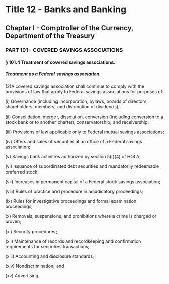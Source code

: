 
# Title 12 - Banks and Banking
## Chapter I - Comptroller of the Currency, Department of the Treasury
### PART 101 - COVERED SAVINGS ASSOCIATIONS
#### § 101.4 Treatment of covered savings associations.
##### Treatment as a Federal savings association.

(2)A covered savings association shall continue to comply with the provisions of law that apply to Federal savings associations for purposes of:

(i) Governance (including incorporation, bylaws, boards of directors, shareholders, members, and distribution of dividends);

(ii) Consolidation, merger, dissolution, conversion (including conversion to a stock bank or to another charter), conservatorship, and receivership;

(iii) Provisions of law applicable only to Federal mutual savings associations;

(iv) Offers and sales of securities at an office of a Federal savings association;

(v) Savings bank activities authorized by section 5(i)(4) of HOLA;

(vi) Issuance of subordinated debt securities and mandatorily redeemable preferred stock;

(vii) Increases in permanent capital of a Federal stock savings association;

(viii) Rules of practice and procedure in adjudicatory proceedings;

(ix) Rules for investigative proceedings and formal examination proceedings;

(x) Removals, suspensions, and prohibitions where a crime is charged or proven;

(xi) Security procedures;

(xii) Maintenance of records and recordkeeping and confirmation requirements for securities transactions;

(xiii) Accounting and disclosure standards;

(xiv) Nondiscrimination; and

(xv) Advertising.
